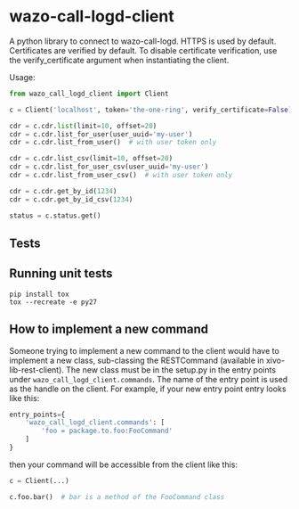 wazo-call-logd-client
===================

A python library to connect to wazo-call-logd. HTTPS is used by default. Certificates are verified by default. To disable certificate verification, use the verify_certificate argument when instantiating the client.

Usage:

```python
from wazo_call_logd_client import Client

c = Client('localhost', token='the-one-ring', verify_certificate=False)

cdr = c.cdr.list(limit=10, offset=20)
cdr = c.cdr.list_for_user(user_uuid='my-user')
cdr = c.cdr.list_from_user()  # with user token only

cdr = c.cdr.list_csv(limit=10, offset=20)
cdr = c.cdr.list_for_user_csv(user_uuid='my-user')
cdr = c.cdr.list_from_user_csv()  # with user token only

cdr = c.cdr.get_by_id(1234)
cdr = c.cdr.get_by_id_csv(1234)

status = c.status.get()
```

## Tests

Running unit tests
------------------

```
pip install tox
tox --recreate -e py27
```

## How to implement a new command

Someone trying to implement a new command to the client would have to implement a new class, sub-classing the RESTCommand (available in xivo-lib-rest-client). The new class must be in the setup.py in the entry points under `wazo_call_logd_client.commands`. The name of the entry point is used as the handle on the client. For example, if your new entry point entry looks like this:

```python
entry_points={
    'wazo_call_logd_client.commands': [
        'foo = package.to.foo:FooCommand'
    ]
}
```

then your command will be accessible from the client like this:

```python
c = Client(...)

c.foo.bar()  # bar is a method of the FooCommand class
```
